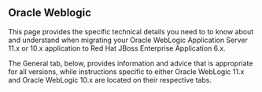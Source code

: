 Oracle Weblogic
---------------

This page provides the specific technical details you need to to know about and understand when migrating your Oracle WebLogic Application Server 11.x or 10.x application to Red Hat JBoss Enterprise Application 6.x.  

The General tab, below, provides information and advice that is appropriate for all versions, while instructions specific to either Oracle WebLogic 11.x and Oracle WebLogic 10.x are located on their respective tabs.

